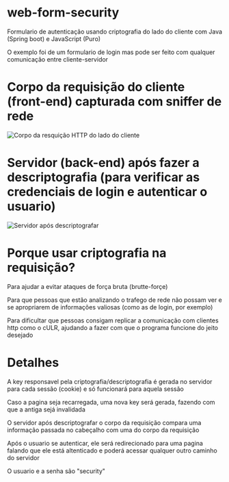 # web-form-security
Formulario de autenticação usando criptografia do lado do cliente com Java (Spring boot) e JavaScript (Puro)

O exemplo foi de um formulario de login mas pode ser feito com qualquer comunicação entre cliente-servidor

# Corpo da requisição do cliente (front-end) capturada com sniffer de rede
<img src="https://user-images.githubusercontent.com/95967506/189457129-51517eee-318e-4bf8-92f7-961ad8a91ec6.jpeg" alt="Corpo da resquição HTTP do lado do cliente"/>

# Servidor (back-end) após fazer a descriptografia (para verificar as credenciais de login e autenticar o usuario)
<img src="https://user-images.githubusercontent.com/95967506/189457183-4252bc67-1fb4-4a60-9581-b0ab8f0b5725.jpeg" alt="Servidor após descriptografar"/>

# Porque usar criptografia na requisição?
Para ajudar a evitar ataques de força bruta (brutte-forçe)

Para que pessoas que estão analizando o trafego de rede não possam ver e se apropriarem de informações valiosas (como as de login, por exemplo)

Para dificultar que pessoas consigam replicar a comunicação com clientes http como o cULR, ajudando a fazer com que o programa funcione do jeito desejado

# Detalhes
A key responsavel pela criptografia/descriptografia é gerada no servidor para cada sessão (cookie) e só funcionará para aquela sessão

Caso a pagina seja recarregada, uma nova key será gerada, fazendo com que a antiga sejá invalidada

O servidor após descriptografar o corpo da requisição compara uma informação passada no cabeçalho com uma do corpo da requisição 

Após o usuario se autenticar,  ele será redirecionado para uma pagina falando que ele está altenticado e poderá acessar qualquer outro caminho do servidor

O usuario e a senha são "security"
